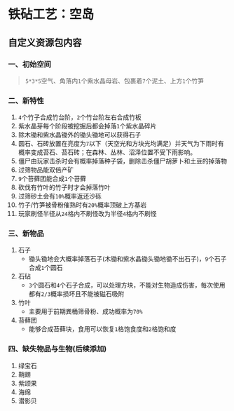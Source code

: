 # 铁砧工艺：空岛

## 自定义资源包内容

### 一、初始空间

> `5*3*5`空气、角落内`1`个紫水晶母岩、包裹着`7`个泥土、上方`1`个竹笋

### 二、新特性

1. `4`个竹子合成竹台阶，`2`个竹台阶左右合成竹板
2. 紫水晶芽每个阶段被挖掘后都会掉落`1`个紫水晶碎片
3. 除木锄和紫水晶锄外的锄头锄地可以获得石子
4. 圆石、石砖放置在亮度为`7`以下（天空光和方块光均满足）并天气为下雨时有概率变成苔石、苔石砖；在森林、丛林、沼泽位置不受下雨影响。
5. 僵尸由玩家击杀时会有概率掉落种子袋，删除击杀僵尸胡萝卜和土豆的掉落物
6. 过筛物品能双倍产矿
7. `9`个苔藓团能合成`1`个苔藓
8. 砍伐有竹叶的竹子时才会掉落竹叶
9. 过筛砂土会有`10%`概率返还沙砾
10. 竹子/竹笋被骨粉催熟时有`20%`概率顶破上方基岩
11. 玩家刷怪半径从`24`格内不刷怪改为半径`4`格内不刷怪

### 三、新物品

1. 石子
    * 锄头锄地会大概率掉落石子(木锄和紫水晶锄头锄地锄不出石子)，`9`个石子合成`1`个圆石
2. 石砧
    * `3`个圆石和`4`个石子合成，可以处理方块，不能对生物造成伤害，每次使用都有`2/3`概率损坏且不能被磁石吸附
3. 竹叶
    * 主要用于前期粪桶筛骨粉、成功概率为`70%`
4. 苔藓团
    * 能够合成苔藓块，食用可以恢复`1`格饱食度和`2`格饱和度

### 四、缺失物品与生物(后续添加)

1. 绿宝石
2. 鞘翅
3. 紫颂果
4. 海绵
5. 潜影贝
